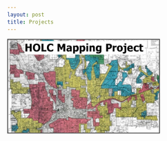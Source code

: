 ```yaml
---
layout: post
title: Projects
---
```



<a href="/Projects_old.md">
  <img src="/Projects/HOLC_tile.jpg" width="350" alt="HOLC" title="HOLC Mapping Project" alt="HOLC" style="border:2px solid #555"/>
</a>


